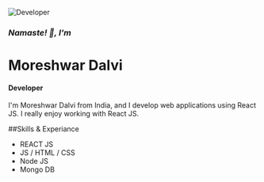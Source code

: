 ![Developer](https://static.cronj.com/img/nodejs-developer/banner.jpg)

### *Namaste! 👋, I'm* 
# Moreshwar Dalvi
#### Developer

I'm Moreshwar Dalvi from India, and I develop web applications using React JS. I really enjoy working with React JS.

##Skills & Experiance
* REACT JS  
* JS / HTML / CSS  
* Node JS 
* Mongo DB


